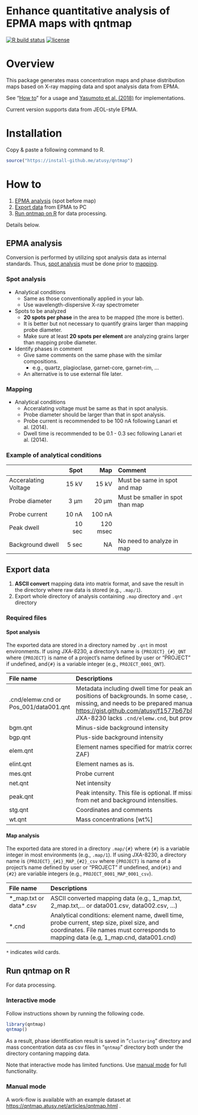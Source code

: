 Enhance quantitative analysis of EPMA maps with qntmap
================

<!-- badges: start -->

[![R build
status](https://github.com/atusy/qntmap/workflows/R-CMD-check/badge.svg)](https://github.com/atusy/qntmap/actions)
[![license](https://img.shields.io/badge/license-MIT-blue.svg)](https://qntmap.atusy.net/LICENSE-text.html)
<!-- badges: end -->

# Overview

This package generates mass concentration maps and phase distribution
maps based on X-ray mapping data and spot analysis data from EPMA.

See “[How to](#how-to)” for a usage and [Yasumoto et
al. (2018)](https://doi.org/10.2138/am-2018-6323CCBY) for
implementations.

Current version supports data from JEOL-style EPMA.

# Installation

Copy & paste a following command to R.

``` r
source("https://install-github.me/atusy/qntmap")
```

# How to

1.  [EPMA analysis](#epma-analysis) (spot before map)
2.  [Export data](#Export) from EPMA to PC
3.  [Run qntmap on R](#run-qntmap-on-r) for data processing.

Details below.

## EPMA analysis

Conversion is performed by utilizing spot analysis data as internal
standards. Thus, [spot analysis](#spot-analysis-1) must be done prior to
[mapping](#mapping).

### Spot analysis

-   Analytical conditions
    -   Same as those conventionally applied in your lab.
    -   Use wavelength-dispersive X-ray spectrometer
-   Spots to be analyzed
    -   **20 spots per phase** in the area to be mapped (the more is
        better).
    -   It is better but not necessary to quantify grains larger than
        mapping probe diameter.
    -   Make sure at least **20 spots per element** are analyzing grains
        larger than mapping probe diameter.
-   Identify phases in comment
    -   Give same comments on the same phase with the similar
        compositions.
        -   e.g., quartz, plagioclase, garnet-core, garnet-rim, …
    -   An alternative is to use external file later.

### Mapping

-   Analytical conditions
    -   Acceralating voltage must be same as that in spot analysis.
    -   Probe diameter should be larger than that in spot analysis.
    -   Probe current is recommended to be 100 nA following Lanari et
        al. (2014).
    -   Dwell time is recommended to be 0.1 - 0.3 sec following Lanari
        et al. (2014).

### Example of analytical conditions

|                      |   Spot |      Map | Comment                          |
|:---------------------|-------:|---------:|:---------------------------------|
| Acceralating Voltage |  15 kV |    15 kV | Must be same in spot and map     |
| Probe diameter       |   3 μm |    20 μm | Must be smaller in spot than map |
| Probe current        |  10 nA |   100 nA |                                  |
| Peak dwell           | 10 sec | 120 msec |                                  |
| Background dwell     |  5 sec |       NA | No need to analyze in map        |

## Export data

1.  **ASCII convert** mapping data into matrix format, and save the
    result in the directory where raw data is stored (e.g., `.map/1`).
2.  Export whole directory of analysis containing `.map` directory and
    `.qnt` directory

### Required files

#### Spot analysis

The exported data are stored in a directory named by `.qnt` in most
environments. If using JXA-8230, a directory’s name is
`{PROJECT}_{#}_QNT` where `{PROJECT}` is name of a project’s name
defined by user or “PROJECT” if undefined, and`{#}` is a variable
integer (e.g., `PROJECT_0001_QNT`).

| File name                              | Descriptions                                                                                                                                                                                                                                                                                                                         |
|:---------------------------------------|:-------------------------------------------------------------------------------------------------------------------------------------------------------------------------------------------------------------------------------------------------------------------------------------------------------------------------------------|
| .cnd/elemw.cnd or Pos\_001/data001.qnt | Metadata including dwell time for peak and background, and relative positions of backgrounds. In some case, `.cnd/elemw.qnt` is incomplete or missing, and needs to be prepared manually (e.g., <https://gist.github.com/atusy/f1577b67b8874c9e915941c0725d0e22>). JXA-8230 lacks `.cnd/elemw.cnd`, but provides `Pos_001/data/qnt`. |
| bgm.qnt                                | Minus-side background intensity                                                                                                                                                                                                                                                                                                      |
| bgp.qnt                                | Plus-side background intensity                                                                                                                                                                                                                                                                                                       |
| elem.qnt                               | Element names specified for matrix corrections (e.g., oxide or metal in ZAF)                                                                                                                                                                                                                                                         |
| elint.qnt                              | Element names as is.                                                                                                                                                                                                                                                                                                                 |
| mes.qnt                                | Probe current                                                                                                                                                                                                                                                                                                                        |
| net.qnt                                | Net intensity                                                                                                                                                                                                                                                                                                                        |
| peak.qnt                               | Peak intensity. This file is optional. If missing, peak intensity is calculated from net and background intensities.                                                                                                                                                                                                                 |
| stg.qnt                                | Coordinates and comments                                                                                                                                                                                                                                                                                                             |
| wt.qnt                                 | Mass concentrations \[wt%\]                                                                                                                                                                                                                                                                                                          |

#### Map analysis

The exported data are stored in a directory `.map/{#}` where `{#}` is a
variable integer in most environments (e.g., `.map/1`). If using
JXA-8230, a directory name is `{PROJECT}_{#1}_MAP_{#2}_csv` where
`{PROJECT}` is name of a project’s name defined by user or “PROJECT” if
undefined, and`{#1}` and `{#2}` are variable integers (e.g.,
`PROJECT_0001_MAP_0001_csv`).

| File name                 | Descriptions                                                                                                                                                                       |
|:--------------------------|:-----------------------------------------------------------------------------------------------------------------------------------------------------------------------------------|
| \*\_map.txt or data\*.csv | ASCII converted mapping data (e.g., 1\_map.txt, 2\_map.txt,… or data001.csv, data002.csv, …)                                                                                       |
| \*.cnd                    | Analytical conditions: element name, dwell time, probe current, step size, pixel size, and coordinates. File names must corresponds to mapping data (e.g, 1\_map.cnd, data001.cnd) |

`*` indicates wild cards.

## Run qntmap on R

For data processing.

### Interactive mode

Follow instructions shown by running the following code.

``` r
library(qntmap)
qntmap()
```

As a result, phase identification result is saved in “`clustering`”
directory and mass concentration data as csv files in “`qntmap`”
directory both under the directory contaning mapping data.

Note that interactive mode has limited functions. Use [manual
mode](#manual-mode) for full functionality.

### Manual mode

A work-flow is available with an example dataset at
<https://qntmap.atusy.net/articles/qntmap.html> .
